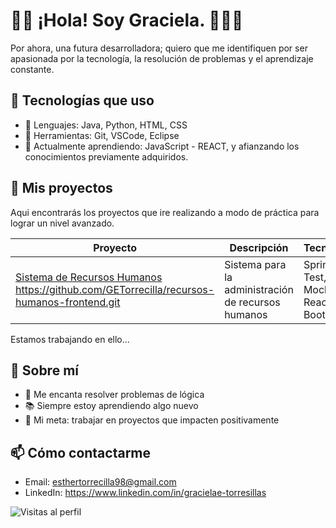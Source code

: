 <!--
**GETorrecilla/GETorrecilla** is a ✨ _special_ ✨ repository because its `README.md` (this file) appears on your GitHub profile.

Here are some ideas to get you started:

- 🔭 I’m currently working on ...
- 🌱 I’m currently learning ...
- 👯 I’m looking to collaborate on ...
- 🤔 I’m looking for help with ...
- 💬 Ask me about ...
- 📫 How to reach me: ...
- 😄 Pronouns: ...
- ⚡ Fun fact: ...
-->
# 👋🏽 ¡Hola! Soy Graciela. 🙋🏽‍♀️

Por ahora, una futura desarrolladora; quiero que me identifiquen por ser apasionada por la tecnología, la resolución de problemas y el aprendizaje constante.

## 🚀 Tecnologías que uso

- 🧠 Lenguajes: Java, Python, HTML, CSS
- 🔧 Herramientas: Git, VSCode, Eclipse
- 🌱 Actualmente aprendiendo: JavaScript - REACT, y afianzando los conocimientos previamente adquiridos.
  
## 📂 Mis proyectos
Aqui encontrarás los proyectos que ire realizando a modo de práctica para lograr un nivel avanzado.

| Proyecto | Descripción | Tecnologías |
|---------|-------------|-------------|
|[Sistema de Recursos Humanos](https://github.com/GETorrecilla/recursos-humanos-backend) https://github.com/GETorrecilla/recursos-humanos-frontend.git | Sistema para la administración de recursos humanos|Spring Boot Test, Junit, Mockito, React, Bootstrap|
Estamos trabajando en ello...
<!--| [AppNotas](https://github.com/tuusuario/app-notas) | Una app para tomar notas con login y base de datos | React, Firebase |
| [Clon Google](https://github.com/tuusuario/google-clone) | Clon del buscador de Google | HTML, CSS, JS |
| [ToDo App](https://github.com/tuusuario/todo-app) | Lista de tareas con filtros y persistencia | JS Vanilla |
-->
## 🧠 Sobre mí

- 🧩 Me encanta resolver problemas de lógica
- 📚 Siempre estoy aprendiendo algo nuevo
- 🎯 Mi meta: trabajar en proyectos que impacten positivamente

## 📫 Cómo contactarme

- Email: esthertorrecilla98@gmail.com
- LinkedIn: https://www.linkedin.com/in/gracielae-torresillas


![Visitas al perfil](https://komarev.com/ghpvc/?username=GETorrecilla&color=blue)

